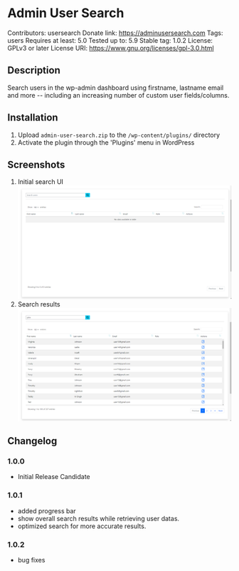 # Admin User Search
Contributors: usersearch
Donate link: https://adminusersearch.com
Tags: users
Requires at least: 5.0
Tested up to: 5.9
Stable tag: 1.0.2
License: GPLv3 or later
License URI: https://www.gnu.org/licenses/gpl-3.0.html


## Description

Search users in the wp-admin dashboard using firstname, lastname email and more -- including an increasing number of custom user fields/columns.

## Installation

1. Upload `admin-user-search.zip` to the `/wp-content/plugins/` directory
2. Activate the plugin through the 'Plugins' menu in WordPress


## Screenshots

1. Initial search UI ![Initial search UI](assets/screenshot-1.png)
2. Search results ![Search results](assets/screenshot-2.png)

## Changelog

### 1.0.0
* Initial Release Candidate

### 1.0.1
* added progress bar
* show overall search results while retrieving user datas.
* optimized search for more accurate results.

### 1.0.2
* bug fixes
